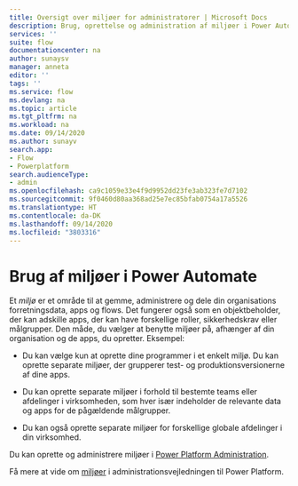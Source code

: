 ```yaml
---
title: Oversigt over miljøer for administratorer | Microsoft Docs
description: Brug, oprettelse og administration af miljøer i Power Automate
services: ''
suite: flow
documentationcenter: na
author: sunaysv
manager: anneta
editor: ''
tags: ''
ms.service: flow
ms.devlang: na
ms.topic: article
ms.tgt_pltfrm: na
ms.workload: na
ms.date: 09/14/2020
ms.author: sunayv
search.app:
- Flow
- Powerplatform
search.audienceType:
- admin
ms.openlocfilehash: ca9c1059e33e4f9d9952dd23fe3ab323fe7d7102
ms.sourcegitcommit: 9f0460d80aa368ad25e7ec85bfab0754a17a5526
ms.translationtype: HT
ms.contentlocale: da-DK
ms.lasthandoff: 09/14/2020
ms.locfileid: "3803316"
---
```

# <a name="using-environments-within-power-automate"></a>Brug af miljøer i Power Automate

Et *miljø* er et område til at gemme, administrere og dele din organisations forretningsdata, apps og flows. Det fungerer også som en objektbeholder, der kan adskille apps, der kan have forskellige roller, sikkerhedskrav eller målgrupper. Den måde, du vælger at benytte miljøer på, afhænger af din organisation og de apps, du opretter. Eksempel:

- Du kan vælge kun at oprette dine programmer i et enkelt miljø.
Du kan oprette separate miljøer, der grupperer test- og produktionsversionerne af dine apps.

- Du kan oprette separate miljøer i forhold til bestemte teams eller afdelinger i virksomheden, som hver især indeholder de relevante data og apps for de pågældende målgrupper.

- Du kan også oprette separate miljøer for forskellige globale afdelinger i din virksomhed.

Du kan oprette og administrere miljøer i [Power Platform Administration](https://aka.ms/ppac). 

Få mere at vide om [miljøer](https://docs.microsoft.com/power-platform/admin/environments-overview) i administrationsvejledningen til Power Platform.

